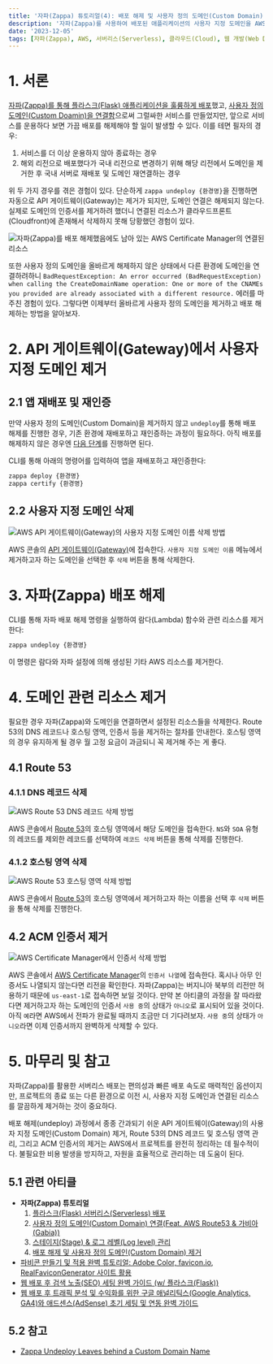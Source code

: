 ```yaml
---
title: '자파(Zappa) 튜토리얼(4): 배포 해제 및 사용자 정의 도메인(Custom Domain) 제거'
description: '자파(Zappa)를 사용하여 배포된 애플리케이션의 사용자 지정 도메인을 AWS에서 안전하게 제거하는 방법을 단계별로 안내한다. 배포 해제(Undeploy) 후에도 남아있는 도메인을 제거하여 깔끔하게 프로젝트 종료 및 리전 변경 시 재배포 전의 클린업 방법을 배운다.'
date: '2023-12-05'
tags: [자파(Zappa), AWS, 서버리스(Serverless), 클라우드(Cloud), 웹 개발(Web Development), 사용자 정의 도메인(Custom Domain), 클라우드프론트(Cloudfront), ACM]
---
```

# 1. 서론

[자파(Zappa)를 통해 플라스크(Flask) 애플리케이션을 훌륭하게 배포](/zappa-flask-serverless-deployment)했고, [사용자 정의 도메인(Custom Doamin)을 연결함](/zappa-custom-domain-route53-gabia)으로써 그럴싸한 서비스를 만들었지만, 앞으로 서비스를 운용하다 보면 가끔 배포를 해제해야 할 일이 발생할 수 있다. 이를 테면 필자의 경우:

1. 서비스를 더 이상 운용하지 않아 종료하는 경우
2. 해외 리전으로 배포했다가 국내 리전으로 변경하기 위해 해당 리전에서 도메인을 제거한 후 국내 서버로 재배포 및 도메인 재연결하는 경우

위 두 가지 경우를 겪은 경험이 있다. 단순하게 `zappa undeploy {환경명}`을 진행하면 자동으로 API 게이트웨이(Gateway)는 제거가 되지만, 도메인 연결은 해제되지 않는다. 실제로 도메인의 인증서를 제거하려 했더니 연결된 리소스가 클라우드프론트(Cloudfront)에 존재해서 삭제하지 못해 당황했던 경험이 있다.

![자파(Zappa)를 배포 해제했음에도 남아 있는 AWS Certificate Manager의 연결된 리소스](https://yoonminlee-blog-image.s3.ap-northeast-2.amazonaws.com/zappa-undeploy-custom-domain-removal-1.png)

또한 사용자 정의 도메인을 올바르게 해제하지 않은 상태에서 다른 환경에 도메인을 연결하려하니 `BadRequestException: An error occurred (BadRequestException) when calling the CreateDomainName operation: One or more of the CNAMEs you provided are already associated with a different resource.` 에러를 마주친 경험이 있다. 그렇다면 이제부터 올바르게 사용자 정의 도메인을 제거하고 배포 해제하는 방법을 알아보자.


# 2. API 게이트웨이(Gateway)에서 사용자 지정 도메인 제거

## 2.1 앱 재배포 및 재인증 

만약 사용자 정의 도메인(Custom Domain)을 제거하지 않고 `undeploy`를 통해 배포 해제를 진행한 경우, 기존 환경에 재배포하고 재인증하는 과정이 필요하다. 아직 배포를 해제하지 않은 경우엔 [다음 단계](#22)를 진행하면 된다.

CLI를 통해 아래의 명령어를 입력하여 앱을 재배포하고 재인증한다:

```sh
zappa deploy {환경명}
zappa certify {환경명}
```

## 2.2 사용자 지정 도메인 삭제

![AWS API 게이트웨이(Gateway)의 사용자 지정 도메인 이름 삭제 방법](https://yoonminlee-blog-image.s3.ap-northeast-2.amazonaws.com/zappa-undeploy-custom-domain-removal-2.png)

AWS 콘솔의 [API 게이트웨이(Gateway)](https://ap-northeast-2.console.aws.amazon.com/apigateway)에 접속한다. `사용자 지정 도메인 이름` 메뉴에서 제거하고자 하는 도메인을 선택한 후 `삭제` 버튼을 통해 삭제한다.

# 3. 자파(Zappa) 배포 해제

CLI를 통해 자파 배포 해제 명령을 실행하여 람다(Lambda) 함수와 관련 리소스를 제거한다:

```sh
zappa undeploy {환경명}
```

이 명령은 람다와 자파 설정에 의해 생성된 기타 AWS 리소스를 제거한다.

# 4. 도메인 관련 리소스 제거

필요한 경우 자파(Zappa)와 도메인을 연결하면서 설정된 리소스들을 삭제한다. Route 53의 DNS 레코드나 호스팅 영역, 인증서 등을 제거하는 절차를 안내한다. 호스팅 영역의 경우 유지하게 될 경우 월 고정 요금이 과금되니 꼭 제거해 주는 게 좋다.

## 4.1 Route 53

### 4.1.1 DNS 레코드 삭제

![AWS Route 53 DNS 레코드 삭제 방법](https://yoonminlee-blog-image.s3.ap-northeast-2.amazonaws.com/zappa-undeploy-custom-domain-removal-3.png)

AWS 콘솔에서 [Route 53](https://us-east-1.console.aws.amazon.com/route53)의 호스팅 영역에서 해당 도메인을 접속한다. `NS`와 `SOA` 유형의 레코드를 제외한 레코드를 선택하여 `레코드 삭제` 버튼을 통해 삭제를 진행한다.

### 4.1.2 호스팅 영역 삭제

![AWS Route 53 호스팅 영역 삭제 방법](https://yoonminlee-blog-image.s3.ap-northeast-2.amazonaws.com/zappa-undeploy-custom-domain-removal-4.png)

AWS 콘솔에서 [Route 53](https://us-east-1.console.aws.amazon.com/route53)의 호스팅 영역에서 제거하고자 하는 이름을 선택 후 `삭제` 버튼을 통해 삭제를 진행한다.

## 4.2 ACM 인증서 제거

![AWS Certificate Manager에서 인증서 삭제 방법](https://yoonminlee-blog-image.s3.ap-northeast-2.amazonaws.com/zappa-undeploy-custom-domain-removal-5.png)

AWS 콘솔에서 [AWS Certificate Manager](https://us-east-1.console.aws.amazon.com/acm)의 `인증서 나열`에 접속한다. 혹시나 아무 인증서도 나열되지 않는다면 리전을 확인한다. 자파(Zappa)는 버지니아 북부의 리전만 허용하기 때문에 `us-east-1`로 접속하면 보일 것이다. 만약 본 아티클의 과정을 잘 따라왔다면 제거하고자 하는 도메인의 인증서 `사용 중`의 상태가 `아니오`로 표시되어 있을 것이다. 아직 `예`라면 AWS에서 전파가 완료될 때까지 조금만 더 기다려보자. `사용 중`의 상태가 `아니오`라면 이제 인증서까지 완벽하게 삭제할 수 있다.

# 5. 마무리 및 참고

자파(Zappa)를 활용한 서버리스 배포는 편의성과 빠른 배포 속도로 매력적인 옵션이지만, 프로젝트의 종료 또는 다른 환경으로 이전 시, 사용자 지정 도메인과 연결된 리소스를 깔끔하게 제거하는 것이 중요하다.

배포 해제(undeploy) 과정에서 종종 간과되기 쉬운 API 게이트웨이(Gateway)의 사용자 지정 도메인(Custom Domain) 제거, Route 53의 DNS 레코드 및 호스팅 영역 관리, 그리고 ACM 인증서의 제거는 AWS에서 프로젝트를 완전히 정리하는 데 필수적이다. 불필요한 비용 발생을 방지하고, 자원을 효율적으로 관리하는 데 도움이 된다.

## 5.1 관련 아티클

- **자파(Zappa) 튜토리얼**
    1. [플라스크(Flask) 서버리스(Serverless) 배포](/zappa-flask-serverless-deployment)
    2. [사용자 정의 도메인(Custom Domain) 연결(Feat. AWS Route53 & 가비아(Gabia))](/zappa-custom-domain-route53-gabia)
    3. [스테이지(Stage) & 로그 레벨(Log level) 관리](/zappa-stage-log-level-management)
    4. [배포 해제 및 사용자 정의 도메인(Custom Domain) 제거](/zappa-undeploy-custom-domain-removal)
- [파비콘 만들기 및 적용 완벽 튜토리얼: Adobe Color, favicon.io, RealFaviconGenerator 사이트 활용](/favicon-creation-tutorial)
- [웹 배포 후 검색 노출(SEO) 세팅 완벽 가이드 (w/ 플라스크(Flask))](/web-deployment-seo-guide)
- [웹 배포 후 트래픽 분석 및 수익화를 위한 구글 애널리틱스(Google Analytics, GA4)와 애드센스(AdSense) 초기 세팅 및 연동 완벽 가이드](/google-analytics-adsense-setup-guide)

## 5.2 참고

- [Zappa Undeploy Leaves behind a Custom Domain Name](https://github.com/Miserlou/Zappa/issues/1276)